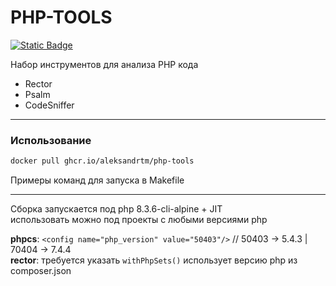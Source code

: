 # PHP-TOOLS

[![Static Badge](https://img.shields.io/badge/PHP_TOOLS-1.4%20(latest)-brightgreen?style=for-the-badge)](https://github.com/aleksandrtm/php-tools/pkgs/container/php-tools)

Набор инструментов для анализа PHP кода

- Rector
- Psalm
- CodeSniffer

---

### Использование

```bash
docker pull ghcr.io/aleksandrtm/php-tools
```

Примеры команд для запуска в Makefile

---

Сборка запускается под php 8.3.6-cli-alpine + JIT  
использовать можно под проекты с любыми версиями php

**phpcs**: `<config name="php_version" value="50403"/>` // 50403 -> 5.4.3 | 70404 -> 7.4.4    
**rector**: требуется указать `withPhpSets()` использует версию php из composer.json
